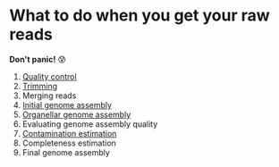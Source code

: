 # What to do when you get your raw reads 

**Don't panic!** :cold_sweat:

1. [Quality control](qc.md)  
2. [Trimming](trimming.md)
3. Merging reads
4. [Initial genome assembly](assembly.md)
5. [Organellar genome assembly](organelle_assembly.md)
6. Evaluating genome assembly quality
7. [Contamination estimation](contamination.md)
8. Completeness estimation
9. Final genome assembly
